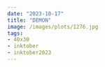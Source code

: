 ```yaml
---
date: "2023-10-17"
title: "DEMON"
image: /images/plots/1276.jpg
tags: 
- 40x30
- inktober
- inktober2023
---
```

